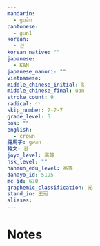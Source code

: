 ```yaml
---
mandarin:
  - guān
cantonese:
  - gun1
korean:
  - 관
korean_native: ""
japanese:
  - KAN
japanese_nanori: ""
vietnamese:
middle_chinese_initial: k
middle_chinese_final: uɑn
stroke_count: 9
radical: 冖
skip_number: 2-2-7
grade_level: 5
pos: ""
english:
  - crown
羅馬字: gwan
韓文: 관
joyo_level: 高等
hsk_level: ""
hanmun_edu_level: 高等
danayo_id: 5195
mc_id: 670
graphemic_classification: 元
stand_in: 王冠
aliases:
---
```


# Notes
